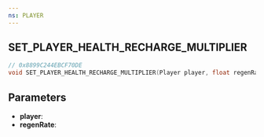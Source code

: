 ```yaml
---
ns: PLAYER
---
```

## SET_PLAYER_HEALTH_RECHARGE_MULTIPLIER

```c
// 0x8899C244EBCF70DE
void SET_PLAYER_HEALTH_RECHARGE_MULTIPLIER(Player player, float regenRate);
```

## Parameters
* **player**:
* **regenRate**:
